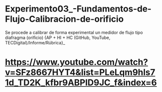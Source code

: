 # Experimento03_-Fundamentos-de-Flujo-Calibracion-de-orificio
Se procede a calibrar de forma experimental un medidor de flujo tipo diafragma (orificio) {AP + HI + HC (GitHub, YouTube, TECDigital)/Informe/Rúbrica}_

# https://www.youtube.com/watch?v=SFz8667HYT4&list=PLeLqm9hls71d_TD2K_kfbr9ABPID9JC_f&index=6
